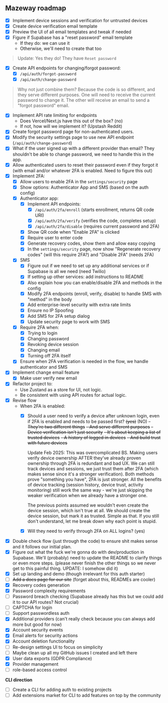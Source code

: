 ## Mazeway roadmap

- [x] Implement device sessions and verification for untrusted devices
- [x] Create device verification email template
- [x] Preview the UI of all email templates and tweak if needed
- [x] Figure if Supabase has a "reset password" email template
    - If they do: we can use it
    - Otherwise, we'll need to create that too

> Update: Yes they do! They have `Reset password`

- [x] Create API endpoints for changing/forgot password:
    - [x] `/api/auth/forgot-password`
    - [x] `/api/auth/change-password`

> Why not just combine them? Because the code is so different, and they serve different purposes. One will need to receive the current password to change it. The other will receive an email to send a "forgot password" email.

- [x] Implement API rate limiting for endpoints
    - Does Vercel/Next.js have this out of the box? (no)
    - If not, how will we implement it? (Upstash Reddit)
- [x] Create forgot password page for non-authenticated users.
- [x] Modify the security settings page to use new API endpoint (`/api/auth/change-password`)
- [x] What if the user signed up with a different provider than email? They shouldn't be able to change password, we need to handle this in the app.
- [x] Allow authenticated users to reset their password even if they forgot it (with email and/or whatever 2FA is enabled. Need to figure this out)
- [x] Implement 2FA:
    - [x] Allow users to enable 2FA in the `settings/security` page
    - [x] Show options: Authenticator App and SMS (based on the auth config)
    - [x] Authenticator app:
        - [x] Implement API endpoints:
            - [x] `/api/auth/2fa/enroll` (starts enrollment, returns QR code URI)
            - [x] `/api/auth/2fa/verify` (verifies the code, completes setup)
            - [x] `/api/auth/2fa/disable` (requires current password and 2FA)
        - [x] Show QR code when "Enable 2FA" is clicked
        - [x] Require user to enter code
        - [x] Generate recovery codes, show them and allow easy copying
        - [x] In the `settings/security` page, now show "Regenerate recovery codes" (will this require 2FA?) and "Disable 2FA" (needs 2FA)
    - [x] SMS
        - [x] Figure out if we need to set up any additional services or if Supabase is all we need (need Twilio)
        - [x] If setting up other services: add instructions to README
        - [x] Also explain how you can enable/disable 2FA and methods in the config
        - [x] Modify 2FA endpoints (enroll, verify, disable) to handle SMS with "method" in the body
        - [x] Add enterprise-level security with extra rate limits
        - [x] Ensure no IP Spoofing
        - [x] Add SMS for 2FA setup dialog
        - [x] Update security page to work with SMS
    - [x] Require 2FA when:
        - [x] Trying to login
        - [x] Changing password
        - [x] Revoking device session
        - [x] Changing email
        - [x] Turning off 2FA itself
    - [x] Ensure when 2FA verification is needed in the flow, we handle authenticator and SMS
- [x] Implement change email feature
    - [x] Make user verify new email
- [x] Refactor project to:
    - Use Zustand as a store for UI, not logic.
    - Be consistent with using API routes for actual logic.
- [x] Revise flow
    - When 2FA is enabled:
        - [x] Should a user need to verify a device after unknown login, even if 2FA is enabled and needs to be passed first? ~~(yes)~~ (NO)
            ~~- They're two different things~~
            ~~- And serve different purposes~~
            ~~- Device verification isn't just security~~
            ~~- It's about keeping a list of trusted devices~~
            ~~- A history of logged in devices~~
            ~~- And build trust with future devices~~
            
            Update Feb 2025: This was overcomplicated BS. Making users verify device ownership AFTER they've already proven ownership through 2FA is redundant and bad UX. We can still track devices and sessions, we just trust them after 2FA (which makes sense since it's a stronger verification). Both methods prove "something you have", 2FA is just stronger. All the benefits of device tracking (session history, device trust, activity monitoring) still work the same way - we're just skipping the weaker verification when we already have a stronger one.

            The previous points assumed we wouldn't even create the device session, which isn't true at all. We should create the device session, but mark it as trusted. Simple as that. If you still don't understand, let me break down why each point is stupid.

        - [x] Will they need to verify through 2FA on ALL logins? (yes)
- [x] Double check flow (just through the code) to ensure shit makes sense and it follows our initial plan.
- [x] Figure out what the fuck we're gonna do with dev/production in Supabase. We'll (probably) need to update the README to clarify things or even more steps. (please never finish the other things so we never get to this painful thing. UPDATE: I somehow did it)
- [x] Set up landing and demo (though irrelevant for this auth starter)
- [ ] ~~Add a docs page for our site~~ (forget about this, READMEs are cooler)
- [x] Recovery codes generation
- [x] Password complexity requirements
- [ ] Password breach checking (Supabase already has this but we could add it to our API routes? Not crucial)
- [ ] CAPTCHA for login
- [ ] Support passwordless auth
- [x] Additional providers (can't really check because you can always add more but good for now)
- [x] Account security events
- [x] Email alerts for security actions
- [x] Account deletion functionality
- [ ] Re-design settings UI to focus on simplicity
- [ ] Maybe clean up all my GitHub issues I created and left there
- [x] User data exports (GDPR Compliance)
- [x] Provider management
- [ ] role-based access control

**CLI direction**
- [ ] Create a CLI for adding auth to existing projects
- [ ] Add extensions market for CLI to add features on top by the community